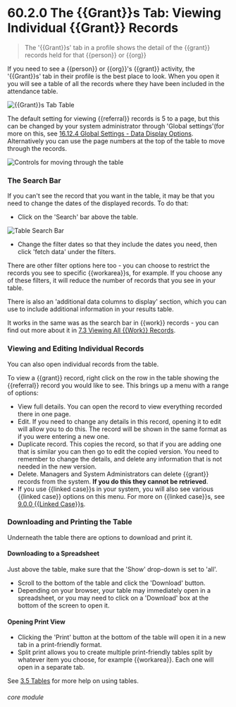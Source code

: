 # 60.2.0 The {{Grant}}s Tab: Viewing Individual {{Grant}} Records

> The '{{Grant}}s' tab in a profile shows the detail of the {{grant}} records held for that {{person}} or {{org}}

If you need to see a {{person}} or {{org}}'s {{grant}} activity, the '{{Grant}}s' tab in their profile is the best place to look. When you open it you will see a table of all the records where they have been included in the attendance table.

![{{Grant}}s Tab Table](/help/index/p/60.2.0a.png)

The default setting for viewing {{referral}} records is 5 to a page, but this can be changed by your system administrator through 'Global settings'(for more on this, see [16.12.4 Global Settings - Data Display Options](/help/index/p/16.12.4). Alternatively you can use the page numbers at the top of the table to move through the records. 

![Controls for moving through the table](6.2.0a.png)

### The Search Bar

If you can't see the record that you want in the table, it may be that you need to change the dates of the displayed records. To do that:

- Click on the 'Search' bar above the table.

![Table Search Bar](60.2.0b.png)

- Change the filter dates so that they include the dates you need, then click 'fetch data' under the filters.

There are other filter options here too - you can choose to restrict the records you see to specific {{workarea}}s, for example. If you choose any of these filters, it will reduce the number of records that you see in your table.

There is also an 'additional data columns to display' section, which you can use to include additional information in your results table.

It works in the same was as the search bar in {{work}} records - you can find out more about it in [7.3 Viewing All {{Work}} Records](/help/index/p/7.3.0).

### Viewing and Editing Individual Records

You can also open individual records from the table.

To view a {{grant}} record, right click on the row in the table showing the {{referral}} record you would like to see. This brings up a menu with a range of options:

- View full details. You can open the record to view everything recorded there in one page. 
- Edit. If you need to change any details in this record, opening it to edit will allow you to do this. The record will be shown in the same format as if you were entering a new one. 
- Duplicate record. This copies the record, so that if you are adding one that is similar you can then go to edit the copied version. You need to remember to change the details, and delete any information that is not needed in the new version.
- Delete. Managers and System Administrators can delete {{grant}} records from the system. **If you do this they cannot be retrieved**.
- If you use {{linked case}}s in your system, you will also see various {{linked case}} options on this menu. For more on {{linked case}}s, see [9.0.0 {{Linked Case}}s](/help/index/p/9.0.0). 


### Downloading and Printing the Table
Underneath the table there are options to download and print it. 

#### Downloading to a Spreadsheet

Just above the table, make sure that the 'Show' drop-down is set to 'all'. 
- Scroll to the bottom of the table and click the 'Download' button.  
- Depending on your browser, your table may immediately open in a spreadsheet, or you may need to click on a 'Download' box at the bottom of the screen to open it.

#### Opening Print View

- Clicking the 'Print' button at the bottom of the table will open it in a new tab in a print-friendly format.  
- Split print allows you to create multiple print-friendly tables split by whatever item you choose, for example {{workarea}}. Each one will open in a separate tab.

See [3.5 Tables](/help/index/p/3.5.0) for more help on using tables.


###### core module

